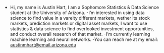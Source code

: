- Hi, my name is Austin Hart, I am a Sophomore Statistics & Data Science student at the University of Arizona.
-I’m interested in using data science to find value in a vareity different markets, wether its stock markets, 
     prediction markets or digital asset markets, I want to use statistics & data science to find overlooked investment opportunities, 
     and conduct overall research of that market.
-I’m currently learning machine learning and neural networks.
-You can reach me at my email: austinmhart@email.arizona.edu

<!---
austin-hart/austin-hart is a ✨ special ✨ repository because its `README.md` (this file) appears on your GitHub profile.
You can click the Preview link to take a look at your changes.
--->
